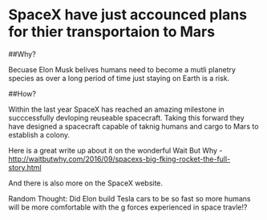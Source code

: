 
# SpaceX have just accounced plans for thier transportaion to Mars

##Why?

Becuase Elon Musk belives humans need to become a mutli planetry species as over a long period of time just staying on Earth is a risk. 

##How?

Within the last year SpaceX has reached an amazing milestone in succcessfully devloping reuseable spacecraft. Taking this forward they have designed a spacecraft capable of taknig humans and cargo to Mars to establish a colony. 

Here is a great write up about it on the wonderful Wait But Why - http://waitbutwhy.com/2016/09/spacexs-big-fking-rocket-the-full-story.html

And there is also more on the SpaceX website.

Random Thought: Did Elon build Tesla cars to be so fast so more humans will be more comfortable with the g forces experienced in space travle!?
